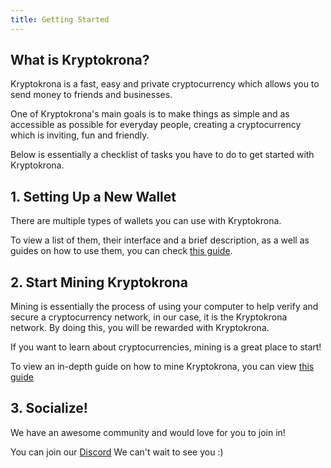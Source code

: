 ```yaml
---
title: Getting Started
---
```


## What is Kryptokrona? 

Kryptokrona is a fast, easy and private cryptocurrency which allows you to send money to friends and businesses.

One of Kryptokrona's main goals is to make things as simple and as accessible as possible for everyday people, creating a cryptocurrency which is inviting, fun and friendly.

Below is essentially a checklist of tasks you have to do to get started with Kryptokrona.

## 1. Setting Up a New Wallet

There are multiple types of wallets you can use with Kryptokrona.

To view a list of them, their interface and a brief description, as a well as guides on how to use them, you can check [this guide](/guides/wallets/Making-a-Wallet).

## 2. Start Mining Kryptokrona

Mining is essentially the process of using your computer to help verify and secure a cryptocurrency network, in our case, it is the Kryptokrona network. By doing this, you will be rewarded with Kryptokrona.

If you want to learn about cryptocurrencies, mining is a great place to start!

To view an in-depth guide on how to mine Kryptokrona, you can view [this guide](/guides/mining/Mining)

## 3. Socialize!

We have an awesome community and would love for you to join in!

You can join our [Discord](http://chat.Kryptokrona.se/) We can't wait to see you :)
